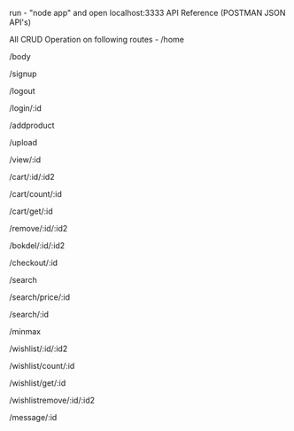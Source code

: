 run - "node app" and open localhost:3333
API Reference (POSTMAN JSON API's)

All CRUD Operation on following routes -
/home

/body

/signup

/logout

/login/:id

/addproduct

/upload

/view/:id

/cart/:id/:id2

/cart/count/:id

/cart/get/:id

/remove/:id/:id2

/bokdel/:id/:id2

/checkout/:id

/search

/search/price/:id

/search/:id

/minmax

/wishlist/:id/:id2

/wishlist/count/:id

/wishlist/get/:id

/wishlistremove/:id/:id2

/message/:id

